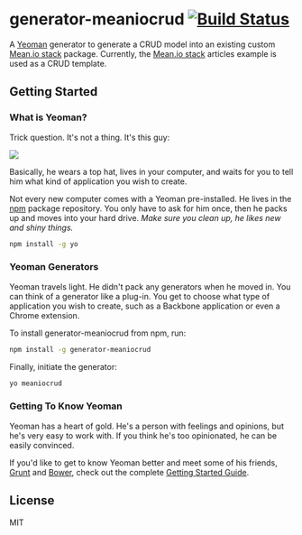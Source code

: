 # generator-meaniocrud [![Build Status](https://secure.travis-ci.org/EddieHoffman/generator-meaniocrud.png?branch=master)](https://travis-ci.org/EddieHoffman/generator-meaniocrud)

A [Yeoman](http://yeoman.io) generator to generate a CRUD model into an existing custom [Mean.io stack](https://github.com/linnovate/mean) package. Currently, the [Mean.io stack](https://github.com/linnovate/mean) articles example is used as a CRUD template.

## Getting Started

### What is Yeoman?

Trick question. It's not a thing. It's this guy:

![](http://i.imgur.com/JHaAlBJ.png)

Basically, he wears a top hat, lives in your computer, and waits for you to tell him what kind of application you wish to create.

Not every new computer comes with a Yeoman pre-installed. He lives in the [npm](https://npmjs.org) package repository. You only have to ask for him once, then he packs up and moves into your hard drive. *Make sure you clean up, he likes new and shiny things.*

```bash
npm install -g yo
```

### Yeoman Generators

Yeoman travels light. He didn't pack any generators when he moved in. You can think of a generator like a plug-in. You get to choose what type of application you wish to create, such as a Backbone application or even a Chrome extension.

To install generator-meaniocrud from npm, run:

```bash
npm install -g generator-meaniocrud
```

Finally, initiate the generator:

```bash
yo meaniocrud
```

### Getting To Know Yeoman

Yeoman has a heart of gold. He's a person with feelings and opinions, but he's very easy to work with. If you think he's too opinionated, he can be easily convinced.

If you'd like to get to know Yeoman better and meet some of his friends, [Grunt](http://gruntjs.com) and [Bower](http://bower.io), check out the complete [Getting Started Guide](https://github.com/yeoman/yeoman/wiki/Getting-Started).


## License

MIT
